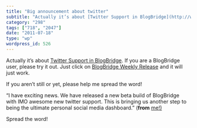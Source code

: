 ```yaml
---
title: "Big announcement about twitter"
subtitle: "Actually it’s about [Twitter Support in BlogBridge](http://www.blogbridge.com/2011/07/18/new-twitter..."
category: "298"
tags: ["718", "2047"]
date: "2011-07-18"
type: "wp"
wordpress_id: 526
---
```

Actually it’s about [Twitter Support in BlogBridge](http://www.blogbridge.com/2011/07/18/new-twitter-support-now-available/). If you are a BlogBridge user, please try it out. Just click on [BlogBridge Weekly Release](http://www.blogbridge.com/install/weekly/blogbridge.jnlp) and it will just work.

If you aren’t still or yet, please help me spread the word!

> 

“I have exciting news. We have released a new beta build of BlogBridge with IMO awesome new twitter support. This is bringing us another step to being the ultimate personal social media dashboard.” (**from** [me!)](http://www.blogbridge.com/2011/07/18/new-twitter-support-now-available/)

Spread the word!